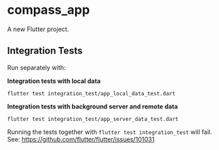 # compass_app

A new Flutter project.

## Integration Tests

Run separately with:

**Integration tests with local data**

```
flutter test integration_test/app_local_data_test.dart
```

**Integration tests with background server and remote data**

```
flutter test integration_test/app_server_data_test.dart
```

Running the tests together with `flutter test integration_test` will fail.
See: https://github.com/flutter/flutter/issues/101031
